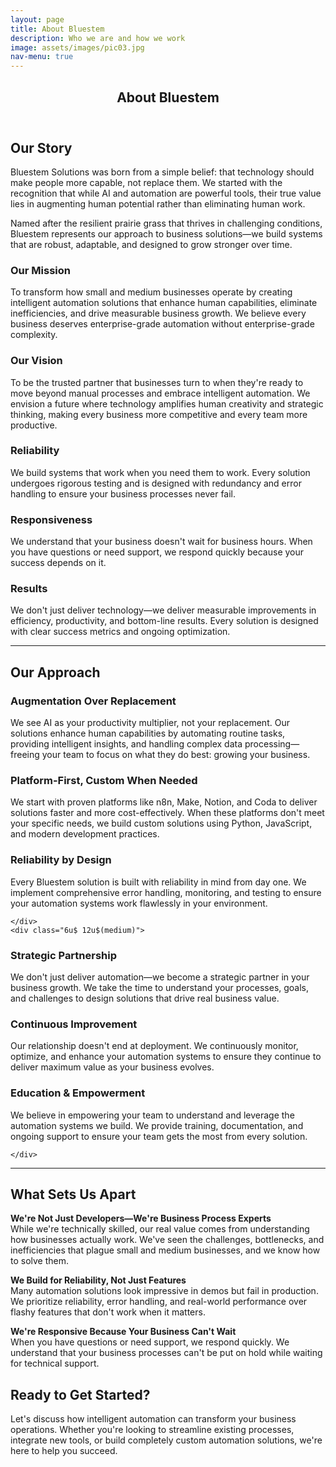 ```yaml
---
layout: page
title: About Bluestem
description: Who we are and how we work
image: assets/images/pic03.jpg
nav-menu: true
---
```


<!-- Main -->
<div id="main" class="alt">

<!-- One -->
<section id="one">
	<div class="inner">
		<header class="major">
			<h1>About Bluestem</h1>
		</header>

<!-- Content -->
<h2 id="content">Our Story</h2>
<p>Bluestem Solutions was born from a simple belief: that technology should make people more capable, not replace them. We started with the recognition that while AI and automation are powerful tools, their true value lies in augmenting human potential rather than eliminating human work.</p>

<p>Named after the resilient prairie grass that thrives in challenging conditions, Bluestem represents our approach to business solutions—we build systems that are robust, adaptable, and designed to grow stronger over time.</p>

<div class="row">
	<div class="6u 12u$(small)">
		<h3>Our Mission</h3>
		<p>To transform how small and medium businesses operate by creating intelligent automation solutions that enhance human capabilities, eliminate inefficiencies, and drive measurable business growth. We believe every business deserves enterprise-grade automation without enterprise-grade complexity.</p>
	</div>
	<div class="6u$ 12u$(small)">
		<h3>Our Vision</h3>
		<p>To be the trusted partner that businesses turn to when they're ready to move beyond manual processes and embrace intelligent automation. We envision a future where technology amplifies human creativity and strategic thinking, making every business more competitive and every team more productive.</p>
	</div>
	<!-- Break -->
	<div class="4u 12u$(medium)">
		<h3>Reliability</h3>
		<p>We build systems that work when you need them to work. Every solution undergoes rigorous testing and is designed with redundancy and error handling to ensure your business processes never fail.</p>
	</div>
	<div class="4u 12u$(medium)">
		<h3>Responsiveness</h3>
		<p>We understand that your business doesn't wait for business hours. When you have questions or need support, we respond quickly because your success depends on it.</p>
	</div>
	<div class="4u$ 12u$(medium)">
		<h3>Results</h3>
		<p>We don't just deliver technology—we deliver measurable improvements in efficiency, productivity, and bottom-line results. Every solution is designed with clear success metrics and ongoing optimization.</p>
	</div>
</div>

<hr class="major" />

<!-- Our Approach -->
<h2 id="approach">Our Approach</h2>
<div class="row 200%">
	<div class="6u 12u$(medium)">

<h3>Augmentation Over Replacement</h3>
<p>We see AI as your productivity multiplier, not your replacement. Our solutions enhance human capabilities by automating routine tasks, providing intelligent insights, and handling complex data processing—freeing your team to focus on what they do best: growing your business.</p>

<h3>Platform-First, Custom When Needed</h3>
<p>We start with proven platforms like n8n, Make, Notion, and Coda to deliver solutions faster and more cost-effectively. When these platforms don't meet your specific needs, we build custom solutions using Python, JavaScript, and modern development practices.</p>

<h3>Reliability by Design</h3>
<p>Every Bluestem solution is built with reliability in mind from day one. We implement comprehensive error handling, monitoring, and testing to ensure your automation systems work flawlessly in your environment.</p>

	</div>
	<div class="6u$ 12u$(medium)">

<h3>Strategic Partnership</h3>
<p>We don't just deliver automation—we become a strategic partner in your business growth. We take the time to understand your processes, goals, and challenges to design solutions that drive real business value.</p>

<h3>Continuous Improvement</h3>
<p>Our relationship doesn't end at deployment. We continuously monitor, optimize, and enhance your automation systems to ensure they continue to deliver maximum value as your business evolves.</p>

<h3>Education & Empowerment</h3>
<p>We believe in empowering your team to understand and leverage the automation systems we build. We provide training, documentation, and ongoing support to ensure your team gets the most from every solution.</p>

	</div>
</div>

<hr class="major" />

<!-- What Sets Us Apart -->
<h2 id="differentiation">What Sets Us Apart</h2>

<div class="box">
	<p><strong>We're Not Just Developers—We're Business Process Experts</strong><br/>
	While we're technically skilled, our real value comes from understanding how businesses actually work. We've seen the challenges, bottlenecks, and inefficiencies that plague small and medium businesses, and we know how to solve them.</p>
</div>

<div class="box">
	<p><strong>We Build for Reliability, Not Just Features</strong><br/>
	Many automation solutions look impressive in demos but fail in production. We prioritize reliability, error handling, and real-world performance over flashy features that don't work when it matters.</p>
</div>

<div class="box">
	<p><strong>We're Responsive Because Your Business Can't Wait</strong><br/>
	When you have questions or need support, we respond quickly. We understand that your business processes can't be put on hold while waiting for technical support.</p>
</div>

<!-- Ready to Get Started -->
<h2 id="get-started">Ready to Get Started?</h2>
<p>Let's discuss how intelligent automation can transform your business operations. Whether you're looking to streamline existing processes, integrate new tools, or build completely custom automation solutions, we're here to help you succeed.</p>

<!-- <ul class="actions">
	<li><a href="#" class="button special">Schedule a Consultation</a></li>
	<li><a href="#" class="button">Learn More About Our Process</a></li>
</ul> -->

</div>
</section>

</div>

